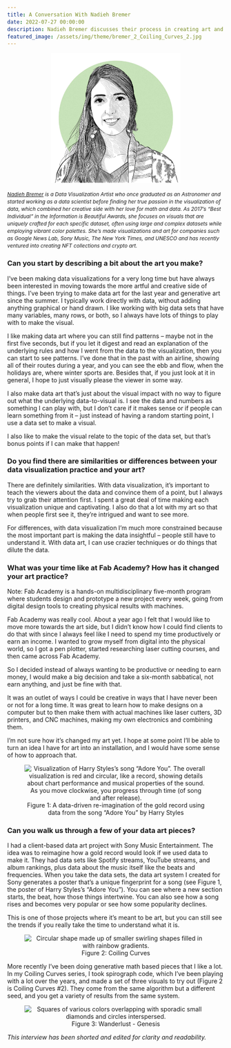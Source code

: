 ```yaml
---
title: A Conversation With Nadieh Bremer
date: 2022-07-27 00:00:00
description: Nadieh Bremer discusses their process in creating art and data visualizations with Sharla Gelfand.
featured_image: /assets/img/theme/bremer_2_Coiling_Curves_2.jpg
---
```


<p align="center">
  <img height="300" src="../assets/img/faces/nadieh.jpg" alt="Black and white illustration of a person with an oval face, smiling, long hair swept to one side and past their shoulders. They are wearing dangling earrings, and have an opened, patterned sweater over a v neck shirt. " >
</p>

<span style="font-size:85%">*[Nadieh Bremer](https://www.visualcinnamon.com/) is a Data Visualization Artist who once graduated as an Astronomer and started working as a data scientist before finding her true passion in the visualization of data, which combined her creative side with her love for math and data. As 2017’s “Best Individual” in the Information is Beautiful Awards, she focuses on visuals that are uniquely crafted for each specific dataset, often using large and complex datasets while employing vibrant color palettes. She’s made visualizations and art for companies such as Google News Lab, Sony Music, The New York Times, and UNESCO and has recently ventured into creating NFT collections and crypto art.*</span>

### Can you start by describing a bit about the art you make?

I’ve been making data visualizations for a very long time but have always been interested in moving towards the more artful and creative side of things. I’ve been trying to make data art for the last year and generative art since the summer. I typically work directly with data, without adding anything graphical or hand drawn. I like working with big data sets that have many variables, many rows, or both, so I always have lots of things to play with to make the visual.

I like making data art where you can still find patterns – maybe not in the first five seconds, but if you let it digest and read an explanation of the underlying rules and how I went from the data to the visualization, then you can start to see patterns. I’ve done that in the past with an airline, showing all of their routes during a year, and you can see the ebb and flow, when the holidays are, where winter sports are. Besides that, if you just look at it in general, I hope to just visually please the viewer in some way.

I also make data art that’s just about the visual impact with no way to figure out what the underlying data-to-visual is. I see the data and numbers as something I can play with, but I don’t care if it makes sense or if people can learn something from it – just instead of having a random starting point, I use a data set to make a visual.

I also like to make the visual relate to the topic of the data set, but that’s bonus points if I can make that happen!

### Do you find there are similarities or differences between your data visualization practice and your art?

There are definitely similarities. With data visualization, it’s important to teach the viewers about the data and convince them of a point, but I always try to grab their attention first. I spent a great deal of time making each visualization unique and captivating. I also do that a lot with my art so that when people first see it, they’re intrigued and want to see more.

For differences, with data visualization I’m much more constrained because the most important part is making the data insightful – people still have to understand it. With data art, I can use crazier techniques or do things that dilute the data.

### What was your time like at Fab Academy? How has it changed your art practice?

Note: Fab Academy is a hands-on multidisciplinary five-month program where students design and prototype a new project every week, going from digital design tools to creating physical results with machines.

Fab Academy was really cool. About a year ago I felt that I would like to move more towards the art side, but I didn’t know how I could find clients to do that with since I always feel like I need to spend my time productively or earn an income. I wanted to grow myself from digital into the physical world, so I got a pen plotter, started researching laser cutting courses, and then came across Fab Academy.

So I decided instead of always wanting to be productive or needing to earn money, I would make a big decision and take a six-month sabbatical, not earn anything, and just be fine with that.

It was an outlet of ways I could be creative in ways that I have never been or not for a long time. It was great to learn how to make designs on a computer but to then make them with actual machines like laser cutters, 3D printers, and CNC machines, making my own electronics and combining them.

I’m not sure how it’s changed my art yet. I hope at some point I’ll be able to turn an idea I have for art into an installation, and I would have some sense of how to approach that.

<center>
<figure>
	<img src="../assets/img/posts/bremer_1_Sony Music - Harry Styles - Adore You.jpg" alt="Visualization of Harry Styles’s song “Adore You”. The overall visualization is red and circular, like a record, showing details about chart performance and musical properties of the sound. As you move clockwise, you progress through time (of song and after release).">
	<figcaption>Figure 1: A data-driven re-imagination of the gold record using data from the song “Adore You” by Harry Styles</figcaption>
</figure>
</center>

### Can you walk us through a few of your data art pieces?

I had a client-based data art project with Sony Music Entertainment. The idea was to reimagine how a gold record would look if we used data to make it. They had data sets like Spotify streams, YouTube streams, and album rankings, plus data about the music itself like the beats and frequencies. When you take the data sets, the data art system I created for Sony generates a poster that’s a unique fingerprint for a song (see Figure 1, the poster of Harry Styles’s “Adore You”). You can see where a new section starts, the beat, how those things intertwine. You can also see how a song rises and becomes very popular or see how some popularity declines.

This is one of those projects where it’s meant to be art, but you can still see the trends if you really take the time to understand what it is.

<center>
<figure>
	<img src="../assets/img/theme/bremer_2_Coiling_Curves_2.jpg" alt="Circular shape made up of smaller swirling shapes filled in with rainbow gradients.">
	<figcaption>Figure 2: Coiling Curves</figcaption>
</figure>
</center>

More recently I’ve been doing generative math based pieces that I like a lot. In my Coiling Curves series, I took spirograph code, which I’ve been playing with a lot over the years, and made a set of three visuals to try out (Figure 2 is Coiling Curves #2). They come from the same algorithm but a different seed, and you get a variety of results from the same system.

<center>
<figure>
	<img src="../assets/img/theme/bremer_3_Wanderlust - Genesis.png" alt="Squares of various colors overlapping with sporadic small diamonds and circles interspersed.">
	<figcaption>Figure 3: Wanderlust - Genesis</figcaption>
</figure>
</center>

*This interview has been shorted and edited for clarity and readability.*


